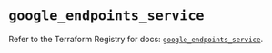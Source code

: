 # `google_endpoints_service`

Refer to the Terraform Registry for docs: [`google_endpoints_service`](https://registry.terraform.io/providers/hashicorp/google-beta/6.49.3/docs/resources/google_endpoints_service).
